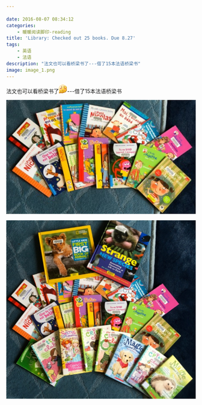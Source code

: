 ```yaml
---

date: 2016-08-07 08:34:12
categories:
    - 暖暖阅读脚印-reading
title: 'Library: Checked out 25 books. Due 8.27'
tags:
    - 英语
    - 法语
description: "法文也可以看桥梁书了---借了15本法语桥梁书"
image: image_1.png
---
```


法文也可以看桥梁书了![](image_0.gif)\---借了15本法语桥梁书

![](image_1.png)
  
![](image_2.png)
